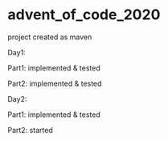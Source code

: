 # advent_of_code_2020

project created as maven

Day1:

Part1: implemented & tested

Part2: implemented & tested


Day2:

Part1: implemented & tested

Part2: started
